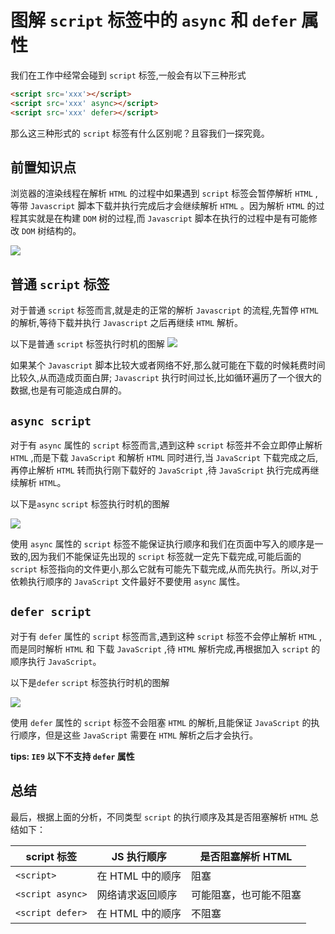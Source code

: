 # 图解 `script` 标签中的 `async` 和 `defer` 属性

我们在工作中经常会碰到 `script` 标签,一般会有以下三种形式
```html
<script src='xxx'></script>
<script src='xxx' async></script>
<script src='xxx' defer></script>
```

那么这三种形式的 `script` 标签有什么区别呢？且容我们一探究竟。

## 前置知识点

浏览器的渲染线程在解析 `HTML` 的过程中如果遇到 `script` 标签会暂停解析 `HTML` ,等带 `Javascript` 脚本下载并执行完成后才会继续解析 `HTML` 。因为解析 `HTML` 的过程其实就是在构建 `DOM` 树的过程,而 `Javascript` 脚本在执行的过程中是有可能修改 `DOM` 树结构的。

![](https://www.growingwiththeweb.com/images/2014/02/26/legend.svg)



## 普通 `script` 标签
对于普通 `script` 标签而言,就是走的正常的解析 `Javascript` 的流程,先暂停 `HTML` 的解析,等待下载并执行 `Javascript` 之后再继续 `HTML` 解析。

以下是普通 `script` 标签执行时机的图解
![](https://www.growingwiththeweb.com/images/2014/02/26/script.svg)

如果某个 `Javascript` 脚本比较大或者网络不好,那么就可能在下载的时候耗费时间比较久,从而造成页面白屏;  `Javascript`  执行时间过长,比如循环遍历了一个很大的数据,也是有可能造成白屏的。

## `async script`
对于有 `async` 属性的 `script` 标签而言,遇到这种 `script` 标签并不会立即停止解析 `HTML` ,而是下载 `JavaScript` 和解析 `HTML` 同时进行,当 `JavaScript` 下载完成之后,再停止解析 `HTML` 转而执行刚下载好的 `JavaScript` ,待 `JavaScript` 执行完成再继续解析 `HTML`。

以下是`async` `script` 标签执行时机的图解

![](https://www.growingwiththeweb.com/images/2014/02/26/script-async.svg)

使用 `async` 属性的 `script` 标签不能保证执行顺序和我们在页面中写入的顺序是一致的,因为我们不能保证先出现的 `script` 标签就一定先下载完成,可能后面的 `script` 标签指向的文件更小,那么它就有可能先下载完成,从而先执行。所以,对于依赖执行顺序的 `JavaScript` 文件最好不要使用 `async` 属性。

## `defer script`
对于有 `defer` 属性的 `script` 标签而言,遇到这种 `script` 标签不会停止解析 `HTML` , 而是同时解析 `HTML` 和 下载 `JavaScript` ,待 `HTML` 解析完成,再根据加入 `script` 的顺序执行 `JavaScript`。

以下是`defer` `script` 标签执行时机的图解

![](https://www.growingwiththeweb.com/images/2014/02/26/script-defer.svg)

使用 `defer` 属性的 `script` 标签不会阻塞 `HTML` 的解析,且能保证 `JavaScript` 的执行顺序，但是这些 `JavaScript` 需要在 `HTML` 解析之后才会执行。

**tips: `IE9` 以下不支持 `defer` 属性**

## 总结
最后，根据上面的分析，不同类型 `script` 的执行顺序及其是否阻塞解析 `HTML` 总结如下：

|script 标签|JS 执行顺序|是否阻塞解析 HTML
|-|-|-|
|`<script>`|在 HTML 中的顺序|阻塞
|`<script async>`|网络请求返回顺序|可能阻塞，也可能不阻塞
|`<script defer>`|在 HTML 中的顺序|不阻塞

